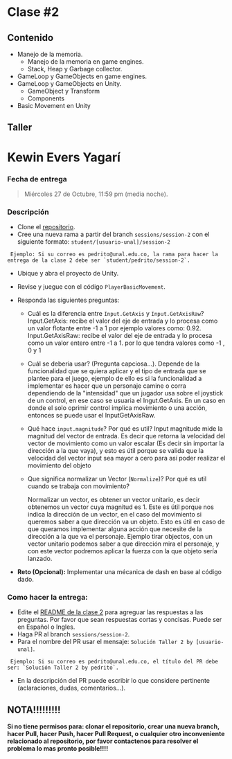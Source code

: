 # Clase #2

## Contenido

- Manejo de la memoria.
  - Manejo de la memoria en game engines.
  - Stack, Heap y Garbage collector.
- GameLoop y GameObjects en game engines.
- GameLoop y GameObjects en Unity.
  - GameObject y Transform
  - Components
- Basic Movement en Unity

## Taller

# Kewin Evers Yagarí 

### Fecha de entrega
> Miércoles 27 de Octubre, 11:59 pm (media noche).

### Descripción
- Clone el [repositorio](https://github.com/UNAL-IntroVideojuegos-2021-2/intro-videogames-2021-2).
- Cree una nueva rama a partir del branch `sessions/session-2` con el siguiente formato: `student/[usuario-unal]/session-2`
```
 Ejemplo: Si su correo es pedrito@unal.edu.co, la rama para hacer la entrega de la clase 2 debe ser `student/pedrito/session-2`.
```
- Ubique y abra el proyecto de Unity.
- Revise y juegue con el código `PlayerBasicMovement`.
- Responda las siguientes preguntas:
  - Cuál es la diferencia entre `Input.GetAxis` y `Input.GetAxisRaw`?
    Input.GetAxis: recibe el valor del eje de entrada y lo procesa como un valor flotante entre -1 a 1 por ejemplo valores como: 0.92.
    Input.GetAxisRaw: recibe el valor del eje de entrada y lo procesa como un valor entero entre -1 a 1. por lo que tendra valores como -1 , 0 y 1
  - Cuál se deberia usar? (Pregunta capciosa...).
    Depende de la funcionalidad que se quiera aplicar y el tipo de entrada que se plantee para el juego, ejemplo de ello es si la funcionalidad a implementar es hacer que un personaje camine o corra dependiendo 
    de la "intensidad" que un jugador usa sobre el joystick de un control, en ese caso se usuaria el Ingut.GetAxis. En un caso en donde el solo oprimir control implica movimiento o una acción, entonces se puede usar
    el InputGetAxisRaw.
  - Qué hace `input.magnitude`? Por qué es util?
    Input magnitude mide la magnitud del vector de entrada. Es decir que retorna la velocidad del vector de movimiento como un valor escalar (Es decir sin importar la dirección a la que vaya), y esto es útil porque se valida que la velocidad del vector input sea mayor a cero para así poder realizar el movimiento del objeto
  - Que significa normalizar un Vector (`Normalize`)? Por qué es util cuando se trabaja con movimiento?

    Normalizar un vector, es obtener un vector unitario, es decir obtenemos un vector cuya magnitud es 1. Este es útil porque nos indica la dirección de un vector, en el caso del movimiento si queremos saber a que dirección va un objeto. Esto es útil en caso de que queramos implementar alguna acción que necesite de la dirección a la que va el personaje. Ejemplo tirar objectos, con un vector unitario podemos saber a que dirección mira el personaje, y con este vector podremos aplicar la fuerza con la que objeto sería lanzado.

- **Reto (Opcional):** Implementar una mécanica de dash en base al código dado.

### Como hacer la entrega:
- Edite el [README de la clase 2](https://github.com/UNAL-IntroVideojuegos-2021-2/intro-videogames-2021-2/blob/main/Clase2/README.md) para agreguar las respuestas a las preguntas. Por favor que sean respuestas cortas y concisas. Puede ser en Español o Ingles.
- Haga PR al branch `sessions/session-2`. 
- Para el nombre del PR usar el mensaje: `Solución Taller 2 by [usuario-unal]`. 
```
 Ejemplo: Si su correo es pedrito@unal.edu.co, el título del PR debe ser: `Solución Taller 2 by pedrito`.
```
- En la descripción del PR puede escribir lo que considere pertinente (aclaraciones, dudas, comentarios...).

## NOTA!!!!!!!!!
**Si no tiene permisos para: clonar el repositorio, crear una nueva branch, hacer Pull, hacer Push, hacer Pull Request, o cualquier otro inconveniente relacionado al repositorio, por favor contactenos para resolver el problema lo mas pronto posible!!!!**


